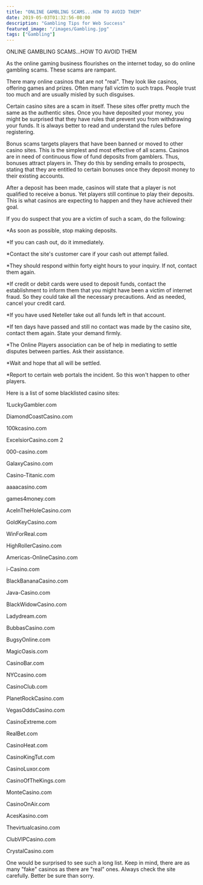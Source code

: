 ```yaml
---
title: "ONLINE GAMBLING SCAMS...HOW TO AVOID THEM"
date: 2019-05-03T01:32:56-08:00
description: "Gambling Tips for Web Success"
featured_image: "/images/Gambling.jpg"
tags: ["Gambling"]
---
```


ONLINE GAMBLING SCAMS...HOW TO AVOID THEM                                             

As the online gaming business flourishes on the internet today, so do online gambling scams.  These scams are rampant.

There many online casinos that are not "real".  They look like casinos, offering games and prizes.  Often many fall victim to such traps.  People trust too much and are usually misled by such disguises.  

Certain casino sites are a scam in itself.  These sites offer pretty much the same as the authentic sites.  Once you have deposited your money, you might be surprised that they have rules that prevent you from withdrawing your funds.  It is always better to read and understand the rules before registering.

Bonus scams targets players that have been banned or moved to other casino sites.  This is the simplest and most effective of all scams.  Casinos are in need of continuous flow of fund deposits from gamblers.  Thus, bonuses attract players in.  They do this by sending emails to prospects, stating that they are entitled to certain bonuses once they deposit money to their existing accounts.  

After a deposit has been made, casinos will state that a player is not qualified to receive a bonus.  Yet players still continue to play their deposits.  This is what casinos are expecting to happen and they have achieved their goal.

If you do suspect that you are a victim of such a scam, do the following:

*As soon as possible, stop making deposits.

*If you can cash out, do it immediately.

*Contact the site's customer care if your cash out attempt failed.

*They should respond within forty eight hours to your inquiry.  If not, contact them again.

*If credit or debit cards were used to deposit funds, contact the establishment to inform them that you might have been a victim of internet fraud.  So they could take all the necessary precautions.  And as needed, cancel your credit card.

*If you have used Neteller take out all funds left in that account.

*If ten days have passed and still no contact was made by the casino site, contact them again.  State your demand firmly.

*The Online Players association can be of help in mediating to settle disputes between parties. Ask their assistance.

*Wait and hope that all will be settled. 

*Report to certain web portals the incident.  So this won't happen to other players.

Here is a list of some blacklisted casino sites:

1LuckyGambler.com 

DiamondCoastCasino.com 

100kcasino.com 

ExcelsiorCasino.com 2

000-casino.com

GalaxyCasino.com

Casino-Titanic.com 

 aaaacasino.com 

games4money.com 

AceInTheHoleCasino.com 

GoldKeyCasino.com 

WinForReal.com

HighRollerCasino.com

 Americas-OnlineCasino.com

 i-Casino.com 

BlackBananaCasino.com 

Java-Casino.com 

BlackWidowCasino.com 

Ladydream.com 

BubbasCasino.com

 BugsyOnline.com 

MagicOasis.com 

CasinoBar.com 

NYCcasino.com 

CasinoClub.com

PlanetRockCasino.com 

VegasOddsCasino.com 

CasinoExtreme.com 

RealBet.com 

CasinoHeat.com

CasinoKingTut.com

CasinoLuxor.com

CasinoOfTheKings.com

MonteCasino.com 

CasinoOnAir.com

AcesKasino.com 

Thevirtualcasino.com 

ClubVIPCasino.com 

CrystalCasino.com 

One would be surprised to see such a long list.  Keep in mind, there are as many "fake" casinos as there are "real" ones.  Always check the site carefully.  Better be sure than sorry.

